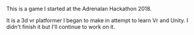 This is a game I started at the Adrenalan Hackathon 2018.

It is a 3d vr platformer I began to make in attempt to learn Vr and Unity. I didn't finish it but I'll continue to work on it.